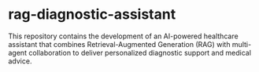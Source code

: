 # rag-diagnostic-assistant
This repository contains the development of an AI-powered healthcare assistant that combines Retrieval-Augmented Generation (RAG) with multi-agent collaboration to deliver personalized diagnostic support and medical advice. 
